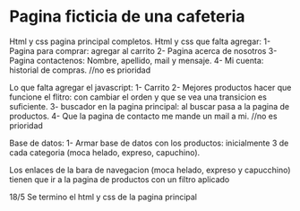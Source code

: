 # Pagina ficticia de una cafeteria 
Html y css pagina principal completos.
Html y css que falta agregar:
  1-Pagina para comprar:
    agregar al carrito
  2- Pagina acerca de nosotros
  3- Pagina contactenos:
      Nombre, apellido, mail y mensaje.
  4- Mi cuenta:
    historial de compras. //no es prioridad

Lo que falta agregar el javascript:
  1- Carrito
  2- Mejores productos hacer que funcione el flitro:
    con cambiar el orden y que se vea una transicion es suficiente.
  3- buscador en la pagina principal:
    al buscar pasa a la pagina de productos.
  4- Que la pagina de contacto me mande un mail a mi. //no es prioridad
    
 Base de datos:
  1- Armar base de datos con los productos:
    inicialmente 3 de cada categoria (moca helado, expreso, capuchino).
  
  Los enlaces de la bara de navegacion (moca helado, expreso y capucchino) tienen que ir a la pagina de productos
  con un filtro aplicado
  
  18/5 Se termino el html y css de la pagina principal
  
